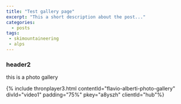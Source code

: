 ```yaml
---
title: "Test gallery page"
excerpt: "This a short description about the post..."
categories:
  - posts
tags: 
 - skimountaineering 
 - alps
---
```

### header2
this is a photo gallery

{% include thronplayer3.html contentId="flavio-alberti-photo-gallery" divId="video1" padding="75%" pkey="a8yszh" clientId="hub"%}

